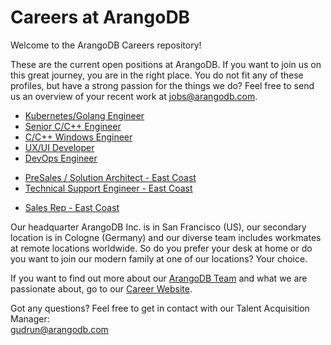 # Careers at ArangoDB
Welcome to the ArangoDB Careers repository! 

These are the current open positions at ArangoDB. If you want to join us on this great journey, you are in the right place. You do not fit any of these profiles, but have a strong passion for the things we do? Feel free to send us an overview of your recent work at jobs@arangodb.com.
* [Kubernetes/Golang Engineer](https://careers.arangodb.com/p/eba7aeecaaf701-kubernetes-engineer-m-f)
* [Senior C/C++ Engineer](https://careers.arangodb.com/p/603f783b3a3101-senior-developer-c-c-m-f)
* [C/C++ Windows Engineer](https://careers.arangodb.com/p/4f3df03efaca01-c-c-developer-m-f)
* [UX/UI Developer](https://careers.arangodb.com/p/bcff55d7f4d501-ui-designer-developer-m-f)
* [DevOps Engineer](https://careers.arangodb.com/p/a4669cdeefaa01-devops-engineer-ci-cd-f-m)

- [PreSales / Solution Architect - East Coast](https://careers.arangodb.com/p/d47715da1e8c01-pre-sales-solution-architect-m-f--east-coast)
- [Technical Support Engineer - East Coast](https://careers.arangodb.com/p/9ba6bba51a8e01-senior-technical-engineer-m-f--east-coast)

* [Sales Rep - East Coast](https://careers.arangodb.com/p/6a695fb4fbd801-sales-executive-m-f--east-coast)

Our headquarter ArangoDB Inc. is in San Francisco (US), our secondary location is in Cologne (Germany) and our diverse team includes workmates at remote locations worldwide. So do you prefer your desk at home or do you want to join our modern family at one of our locations? Your choice.

If you want to find out more about our [ArangoDB Team](https://arangodb.com/about-arangodb) and what we are passionate about, go to our [Career Website](https://careers.arangodb.com).

Got any questions? Feel free to get in contact with our Talent Acquisition Manager:\
gudrun@arangodb.com
